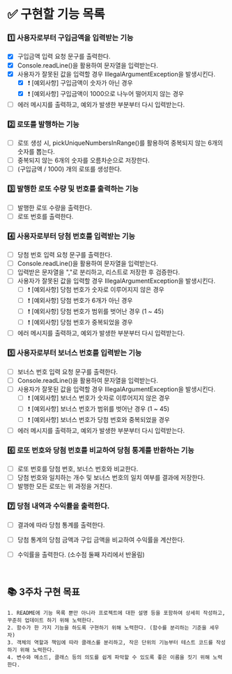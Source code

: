 # ✅ 구현할 기능 목록

### 1️⃣ 사용자로부터 구입금액을 입력받는 기능

- [x] 구입금액 입력 요청 문구를 출력한다.
- [x] Console.readLine()을 활용하여 문자열을 입력받는다.
- [x] 사용자가 잘못된 값을 입력할 경우 IllegalArgumentException을 발생시킨다.
    - [x] ❗️ [예외사항] 구입금액이 숫자가 아닌 경우
    - [x] ❗️ [예외사항] 구입금액이 1000으로 나누어 떨어지지 않는 경우
- [ ] 에러 메시지를 출력하고, 예외가 발생한 부분부터 다시 입력받는다.

### 2️⃣ 로또를 발행하는 기능

- [ ] 로또 생성 시, pickUniqueNumbersInRange()를 활용하여 중복되지 않는 6개의 숫자를 뽑는다.
- [ ] 중복되지 않는 6개의 숫자를 오름차순으로 저장한다.
- [ ] (구입금액 / 1000) 개의 로또를 생성한다.

### 3️⃣ 발행한 로또 수량 및 번호를 출력하는 기능

- [ ] 발행한 로또 수량을 출력한다.
- [ ] 로또 번호를 출력한다.

### 4️⃣ 사용자로부터 당첨 번호를 입력받는 기능

- [ ] 당첨 번호 입력 요청 문구를 출력한다.
- [ ] Console.readLine()을 활용하여 문자열을 입력받는다.
- [ ] 입력받은 문자열을 ","로 분리하고, 리스트로 저장한 후 검증한다.
- [ ] 사용자가 잘못된 값을 입력할 경우 IllegalArgumentException을 발생시킨다.
    - [ ] ❗️ [예외사항] 당첨 번호가 숫자로 이루어지지 않은 경우
    - [ ] ❗️ [예외사항] 당첨 번호가 6개가 아닌 경우
    - [ ] ❗️ [예외사항] 당첨 번호가 범위를 벗어난 경우 (1 ~ 45)
    - [ ] ❗️ [예외사항] 당첨 번호가 중복되었을 경우
- [ ] 에러 메시지를 출력하고, 예외가 발생한 부분부터 다시 입력받는다.

### 5️⃣ 사용자로부터 보너스 번호를 입력받는 기능

- [ ] 보너스 번호 입력 요청 문구를 출력한다.
- [ ] Console.readLine()을 활용하여 문자열을 입력받는다.
- [ ] 사용자가 잘못된 값을 입력할 경우 IllegalArgumentException을 발생시킨다.
    - [ ] ❗️ [예외사항] 보너스 번호가 숫자로 이루어지지 않은 경우
    - [ ] ❗️ [예외사항] 보너스 번호가 범위를 벗어난 경우 (1 ~ 45)
    - [ ] ❗️ [예외사항] 보너스 번호가 당첨 번호와 중복되었을 경우
- [ ] 에러 메시지를 출력하고, 예외가 발생한 부분부터 다시 입력받는다.

### 6️⃣ 로또 번호와 당첨 번호를 비교하여 당첨 통계를 반환하는 기능

- [ ] 로또 번호를 당첨 번호, 보너스 번호와 비교한다.
- [ ] 당첨 번호와 일치하는 개수 및 보너스 번호의 일치 여부를 결과에 저장한다.
- [ ] 발행한 모든 로또는 위 과정을 거친다.

### 7️⃣ 당첨 내역과 수익률을 출력한다.

- [ ] 결과에 따라 당첨 통계를 출력한다.
- [ ] 당첨 통계의 당첨 금액과 구입 금액을 비교하여 수익률을 계산한다.
- [ ] 수익률을 출력한다. (소수점 둘째 자리에서 반올림)
    

<br/>

## 📚 3주차 구현 목표

    1. README에 기능 목록 뿐만 아니라 프로젝트에 대한 설명 등을 포함하여 상세히 작성하고, 꾸준히 업데이트 하기 위해 노력한다.
    2. 함수가 한 가지 기능을 하도록 구현하기 위해 노력한다. (함수를 분리하는 기준을 세우자)
    3. 객체의 역할과 책임에 따라 클래스를 분리하고, 작은 단위의 기능부터 테스트 코드를 작성하기 위해 노력한다.
    4. 변수와 메소드, 클래스 등의 의도를 쉽게 파악할 수 있도록 좋은 이름을 짓기 위해 노력한다.